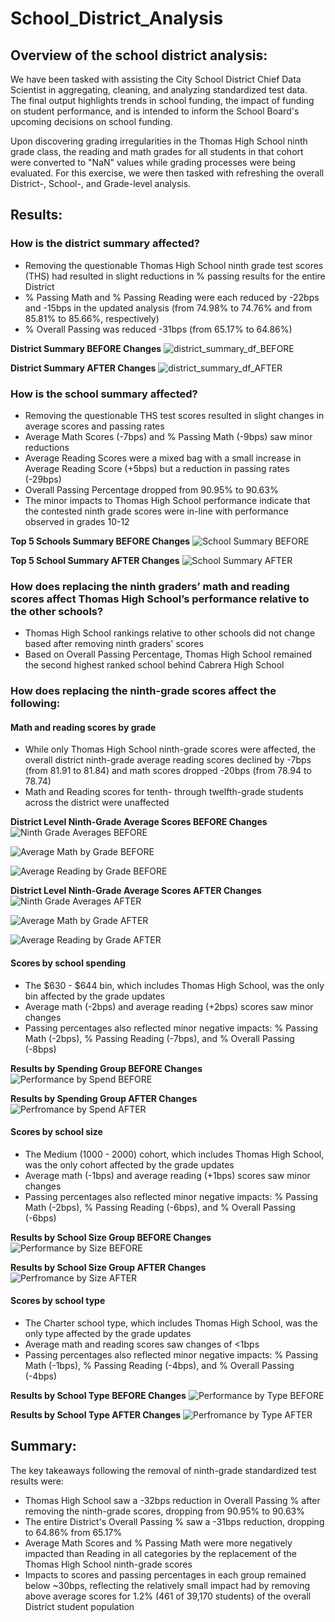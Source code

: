 # School_District_Analysis

## Overview of the school district analysis: 
We have been tasked with assisting the City School District Chief Data Scientist in aggregating, cleaning, and analyzing standardized test data.  The final output highlights trends in school funding, the impact of funding on student performance, and is intended to inform the School Board's upcoming decisions on school funding. 

Upon discovering grading irregularities in the Thomas High School ninth grade class, the reading and math grades for all students in that cohort were converted to "NaN" values while grading processes were being evaluated.  For this exercise, we were then tasked with refreshing the overall District-, School-, and Grade-level analysis.

## Results: 

### How is the district summary affected?
- Removing the questionable Thomas High School ninth grade test scores (THS) had resulted in slight reductions in % passing results for the entire District
- % Passing Math and % Passing Reading were each reduced by -22bps and -15bps in the updated analysis (from 74.98% to 74.76% and from 85.81% to 85.66%, respectively)
- % Overall Passing was reduced -31bps (from 65.17% to 64.86%)

**District Summary BEFORE Changes**
![district_summary_df_BEFORE](https://github.com/benclark62/School_District_Analysis/blob/main/Resources/district_summary_df_BEFORE.png)

**District Summary AFTER Changes**
![district_summary_df_AFTER](https://github.com/benclark62/School_District_Analysis/blob/main/Resources/district_summary_df_AFTER.png)


### How is the school summary affected?
- Removing the questionable THS test scores resulted in slight changes in average scores and passing rates
- Average Math Scores (-7bps) and % Passing Math (-9bps) saw minor reductions
- Average Reading Scores were a mixed bag with a small increase in Average Reading Score (+5bps) but a reduction in passing rates (-29bps)
- Overall Passing Percentage dropped from 90.95% to 90.63%
- The minor impacts to Thomas High School performance indicate that the contested ninth grade scores were in-line with performance observed in grades 10-12

**Top 5 Schools Summary BEFORE Changes**
![School Summary BEFORE](https://github.com/benclark62/School_District_Analysis/blob/main/Resources/ths_per_school_summary_df_BEFORE.png)

**Top 5 School Summary AFTER Changes**
![School Summary AFTER](https://github.com/benclark62/School_District_Analysis/blob/main/Resources/ths_per_school_summary_df_AFTER.png)


### How does replacing the ninth graders’ math and reading scores affect Thomas High School’s performance relative to the other schools?
- Thomas High School rankings relative to other schools did not change based after removing ninth graders' scores
- Based on Overall Passing Percentage, Thomas High School remained the second highest ranked school behind Cabrera High School


### How does replacing the ninth-grade scores affect the following:
#### Math and reading scores by grade
- While only Thomas High School ninth-grade scores were affected, the overall district ninth-grade average reading scores declined by -7bps (from 81.91 to 81.84) and math scores dropped -20bps (from 78.94 to 78.74)
- Math and Reading scores for tenth- through twelfth-grade students across the district were unaffected

**District Level Ninth-Grade Average Scores BEFORE Changes**
![Ninth Grade Averages BEFORE](https://github.com/benclark62/School_District_Analysis/blob/main/Resources/ninth-grade_averages_BEFORE.png)

![Average Math by Grade BEFORE](https://github.com/benclark62/School_District_Analysis/blob/main/Resources/math_by_grade_BEFORE.png)

![Average Reading by Grade BEFORE](https://github.com/benclark62/School_District_Analysis/blob/main/Resources/reading_by_grade_BEFORE.png)

**District Level Ninth-Grade Average Scores AFTER Changes**
![Ninth Grade Averages AFTER](https://github.com/benclark62/School_District_Analysis/blob/main/Resources/ninth-grade_average_scores_AFTER.png)

![Average Math by Grade AFTER](https://github.com/benclark62/School_District_Analysis/blob/main/Resources/math_by_grade_AFTER.png)

![Average Reading by Grade AFTER](https://github.com/benclark62/School_District_Analysis/blob/main/Resources/reading_by_grade_AFTER.png)

#### Scores by school spending
- The $630 - $644 bin, which includes Thomas High School, was the only bin affected by the grade updates
- Average math (-2bps) and average reading (+2bps) scores saw minor changes
- Passing percentages also reflected minor negative impacts: % Passing Math (-2bps), % Passing Reading (-7bps), and % Overall Passing (-8bps)

**Results by Spending Group BEFORE Changes**
![Performance by Spend BEFORE](https://github.com/benclark62/School_District_Analysis/blob/main/Resources/perf_by_spend_BEFORE.png)

**Results by Spending Group AFTER Changes**
![Perfromance by Spend AFTER](https://github.com/benclark62/School_District_Analysis/blob/main/Resources/perf_by_spend_AFTER.png)

#### Scores by school size
- The Medium (1000 - 2000) cohort, which includes Thomas High School, was the only cohort affected by the grade updates
- Average math (-1bps) and average reading (+1bps) scores saw minor changes
- Passing percentages also reflected minor negative impacts: % Passing Math (-2bps), % Passing Reading (-6bps), and % Overall Passing (-6bps)

**Results by School Size Group BEFORE Changes**
![Performance by Size BEFORE](https://github.com/benclark62/School_District_Analysis/blob/main/Resources/perf_by_size_before.png)

**Results by School Size Group AFTER Changes**
![Perfromance by Size AFTER](https://github.com/benclark62/School_District_Analysis/blob/main/Resources/perf_by_size_after.png)  

#### Scores by school type
- The Charter school type, which includes Thomas High School, was the only type affected by the grade updates
- Average math and reading scores saw changes of <1bps
- Passing percentages also reflected minor negative impacts: % Passing Math (-1bps), % Passing Reading (-4bps), and % Overall Passing (-4bps)

**Results by School Type BEFORE Changes**
![Performance by Type BEFORE](https://github.com/benclark62/School_District_Analysis/blob/main/Resources/perf_by_type_before.png)

**Results by School Type AFTER Changes**
![Perfromance by Type AFTER](https://github.com/benclark62/School_District_Analysis/blob/main/Resources/perf_by_type_after.png)


## Summary: 
The key takeaways following the removal of ninth-grade standardized test results were:
- Thomas High School saw a -32bps reduction in Overall Passing % after removing the ninth-grade scores, dropping from 90.95% to 90.63%
- The entire District's Overall Passing % saw a -31bps reduction, dropping to 64.86% from 65.17%
- Average Math Scores and % Passing Math were more negatively impacted than Reading in all categories by the replacement of the Thomas High School ninth-grade scores
- Impacts to scores and passing percentages in each group remained below ~30bps, reflecting the relatively small impact had by removing above average scores for 1.2% (461 of 39,170 students) of the overall District student population
